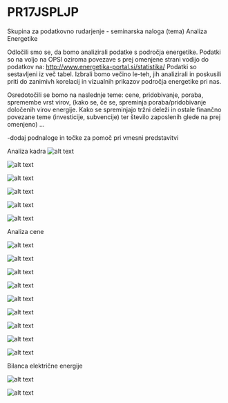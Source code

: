 # PR17JSPLJP
Skupina za podatkovno rudarjenje - seminarska naloga (tema) Analiza Energetike

Odločili smo se, da bomo analizirali podatke s področja energetike. Podatki
so na voljo na OPSI oziroma povezave s prej omenjene strani vodijo do podatkov na: http://www.energetika-portal.si/statistika/ Podatki so sestavljeni iz več tabel. Izbrali bomo večino le-teh, jih analizirali in
poskusili priti do zanimivh korelacij in vizualnih prikazov področja energetike pri nas.

Osredotočili se bomo na naslednje teme: cene, pridobivanje, poraba, spremembe vrst virov, (kako se, če se, spreminja poraba/pridobivanje določenih virov energije. Kako se spreminjajo tržni deleži in ostale finančno povezane teme (investicije, subvencije) ter število zaposlenih glede na prej omenjeno) ...

-dodaj podnaloge in točke za pomoč pri vmesni predstavitvi

Analiza kadra
![alt text](analiza_kadra/img/Delež_kadra_PV.png)

![alt text](analiza_kadra/img/Delež_kadra_TEŠ.png)

![alt text](analiza_kadra/img/ŠT_zaposlenik_PV.png)

![alt text](analiza_kadra/img/ŠT_zaposlenih_TEŠ.png)

![alt text](analiza_kadra/img/ŠT_zapsolenih_TEŠ-PV.png)

![alt text](analiza_kadra/img/ŠT_zaposlenih_RH-SUBV.png)


Analiza cene

![alt text](analiza_cene/grafi/figure_1.png)

![alt text](analiza_cene/grafi/figure2.png)

![alt text](analiza_cene/grafi/figure3.png)

![alt text](analiza_cene/grafi/figure4.png)

![alt text](analiza_cene/grafi/figure5.png)

![alt text](analiza_cene/grafi/figure6.png)

![alt text](analiza_cene/grafi/figure7.png)

![alt text](analiza_cene/grafi/figure8.png)

![alt text](analiza_cene/grafi/figure9.png)

Bilanca električne energije

![alt text](bilanca_elek_energije/img/izguba.png)

![alt text](bilanca_elek_energije/img/mesecnoLetna_prevzetaKolicina.png)


